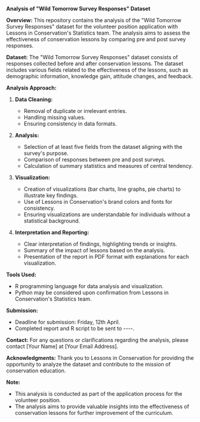 **Analysis of "Wild Tomorrow Survey Responses" Dataset**

**Overview:**
This repository contains the analysis of the "Wild Tomorrow Survey Responses" dataset for the volunteer position application with Lessons in Conservation's Statistics team. The analysis aims to assess the effectiveness of conservation lessons by comparing pre and post survey responses.

**Dataset:**
The "Wild Tomorrow Survey Responses" dataset consists of responses collected before and after conservation lessons. The dataset includes various fields related to the effectiveness of the lessons, such as demographic information, knowledge gain, attitude changes, and feedback.

**Analysis Approach:**
1. **Data Cleaning:**
   - Removal of duplicate or irrelevant entries.
   - Handling missing values.
   - Ensuring consistency in data formats.

2. **Analysis:**
   - Selection of at least five fields from the dataset aligning with the survey's purpose.
   - Comparison of responses between pre and post surveys.
   - Calculation of summary statistics and measures of central tendency.

3. **Visualization:**
   - Creation of visualizations (bar charts, line graphs, pie charts) to illustrate key findings.
   - Use of Lessons in Conservation's brand colors and fonts for consistency.
   - Ensuring visualizations are understandable for individuals without a statistical background.

4. **Interpretation and Reporting:**
   - Clear interpretation of findings, highlighting trends or insights.
   - Summary of the impact of lessons based on the analysis.
   - Presentation of the report in PDF format with explanations for each visualization.

**Tools Used:**
- R programming language for data analysis and visualization.
- Python may be considered upon confirmation from Lessons in Conservation's Statistics team.

**Submission:**
- Deadline for submission: Friday, 12th April.
- Completed report and R script to be sent to ----.

**Contact:**
For any questions or clarifications regarding the analysis, please contact [Your Name] at [Your Email Address].

**Acknowledgments:**
Thank you to Lessons in Conservation for providing the opportunity to analyze the dataset and contribute to the mission of conservation education.

**Note:**
- This analysis is conducted as part of the application process for the volunteer position.
- The analysis aims to provide valuable insights into the effectiveness of conservation lessons for further improvement of the curriculum.